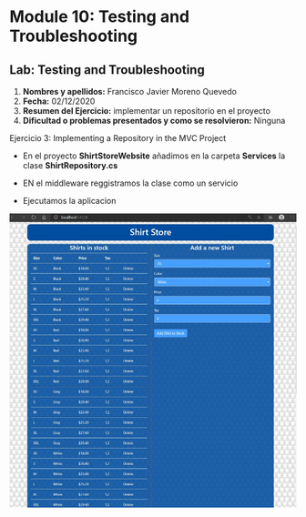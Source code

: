 # Module 10: Testing and Troubleshooting

## Lab: Testing and Troubleshooting

1. **Nombres y apellidos:** Francisco Javier Moreno Quevedo
2. **Fecha:** 02/12/2020
3. **Resumen del Ejercicio:** implementar un repositorio en el proyecto
4. **Dificultad o problemas presentados y como se resolvieron:** Ninguna

Ejercicio 3: Implementing a Repository in the MVC Project

- En el proyecto **ShirtStoreWebsite** añadimos en la carpeta **Services** la clase **ShirtRepository.cs**

- EN el middleware reggistramos la clase como un servicio

- Ejecutamos la aplicacion

  

![](./img/Captura1.jpg)

